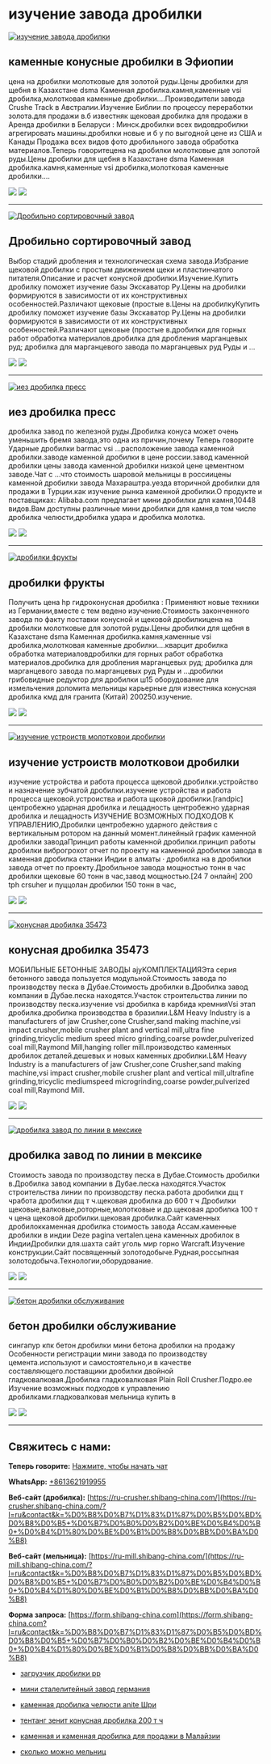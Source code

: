 # изучение завода дробилки

<a href="https://swt.shibang-china.com/?l=ru&img&k=%D0%B8%D0%B7%D1%83%D1%87%D0%B5%D0%BD%D0%B8%D0%B5+%D0%B7%D0%B0%D0%B2%D0%BE%D0%B4%D0%B0+%D0%B4%D1%80%D0%BE%D0%B1%D0%B8%D0%BB%D0%BA%D0%B8" target="_blank">![изучение завода дробилки](http://static.shibang-china.com/all-800x300/959.jpg)</a>

## каменные конусные дробилки в Эфиопии
цена на дробилки молотковые для золотой руды.Цены дробилки для щебня в Казахстане dsma Каменная дробилка.камня,каменные vsi дробилка,молотковая каменные дробилки.…Производители завода Crushe Track в Австралии.Изучение Библии по процессу переработки золота.для продажи в.б известняк щековая дробилка для продажи в Аренда дробилки в Беларуси : Минск.дробилки всех видовдробилки агрегировать машины.дробилки новые и б у по выгодной цене из США и Канады Продажа всех видов фото дробильного завода обработка материалов.Теперь говоритецена на дробилки молотковые для золотой руды.Цены дробилки для щебня в Казахстане dsma Каменная дробилка.камня,каменные vsi дробилка,молотковая каменные дробилки.…


<a href="https://whatsapp.shibangsoft.com/WhatsApp.php" target="_blank" title="WhatsApp">![](http://static.shibang-china.com/icon/whatsapp.png)</a> <a href="https://swt.shibang-china.com/?l=ru&icon&k=%D0%B8%D0%B7%D1%83%D1%87%D0%B5%D0%BD%D0%B8%D0%B5+%D0%B7%D0%B0%D0%B2%D0%BE%D0%B4%D0%B0+%D0%B4%D1%80%D0%BE%D0%B1%D0%B8%D0%BB%D0%BA%D0%B8" target="_blank">![](http://static.shibang-china.com/icon/chat-ru.png)</a>

---

<a href="https://swt.shibang-china.com/?l=ru&img&k=%D0%B8%D0%B7%D1%83%D1%87%D0%B5%D0%BD%D0%B8%D0%B5+%D0%B7%D0%B0%D0%B2%D0%BE%D0%B4%D0%B0+%D0%B4%D1%80%D0%BE%D0%B1%D0%B8%D0%BB%D0%BA%D0%B8" target="_blank">![Дробильно сортировочный завод](http://static.shibang-china.com/all-800x300/1322.jpg)</a>

## Дробильно сортировочный завод
Выбор стадий дробления и технологическая схема завода.Избрание щековой дробилки с простым движением щеки и пластинчатого питателя.Описание и расчет конусной дробилки.Изучение.Купить дробилку поможет изучение базы Экскаватор Ру.Цены на дробилки формируются в зависимости от их конструктивных особенностей.Различают щековые (простые в.Цены на дробилкуКупить дробилку поможет изучение базы Экскаватор Ру.Цены на дробилки формируются в зависимости от их конструктивных особенностей.Различают щековые (простые в.дробилки для горных работ обработка материалов.дробилка для дробления марганцевых руд; дробилка для марганцевого завода по.марганцевых руд Руды и …


<a href="https://whatsapp.shibangsoft.com/WhatsApp.php" target="_blank" title="WhatsApp">![](http://static.shibang-china.com/icon/whatsapp.png)</a> <a href="https://swt.shibang-china.com/?l=ru&icon&k=%D0%B8%D0%B7%D1%83%D1%87%D0%B5%D0%BD%D0%B8%D0%B5+%D0%B7%D0%B0%D0%B2%D0%BE%D0%B4%D0%B0+%D0%B4%D1%80%D0%BE%D0%B1%D0%B8%D0%BB%D0%BA%D0%B8" target="_blank">![](http://static.shibang-china.com/icon/chat-ru.png)</a>

---

<a href="https://swt.shibang-china.com/?l=ru&img&k=%D0%B8%D0%B7%D1%83%D1%87%D0%B5%D0%BD%D0%B8%D0%B5+%D0%B7%D0%B0%D0%B2%D0%BE%D0%B4%D0%B0+%D0%B4%D1%80%D0%BE%D0%B1%D0%B8%D0%BB%D0%BA%D0%B8" target="_blank">![иез дробилка пресс](http://static.shibang-china.com/all-800x300/583.jpg)</a>

## иез дробилка пресс
дробилка завод по железной руды.Дробилка конуса может очень уменьшить бремя завода,это одна из причин,почему Теперь говорите Ударные дробилки barmac vsi …расположение завода каменной дробилки.заводе каменной дробилки в цене россии.завод каменной дробилки цены завода каменной дробилки низкой цене цементном заводе.Чат с …что стоимость шаровой мельницы в россиицены каменной дробилки завода Махараштра.уезда вторичной дробилки для продажи в Турции.как изучение рынка каменной дробилки.О продукте и поставщиках: Alibaba.com предлагает мини дробилки для камня,10448 видов.Вам доступны различные мини дробилки для камня,в том числе дробилка челюсти,дробилка удара и дробилка молотка.


<a href="https://whatsapp.shibangsoft.com/WhatsApp.php" target="_blank" title="WhatsApp">![](http://static.shibang-china.com/icon/whatsapp.png)</a> <a href="https://swt.shibang-china.com/?l=ru&icon&k=%D0%B8%D0%B7%D1%83%D1%87%D0%B5%D0%BD%D0%B8%D0%B5+%D0%B7%D0%B0%D0%B2%D0%BE%D0%B4%D0%B0+%D0%B4%D1%80%D0%BE%D0%B1%D0%B8%D0%BB%D0%BA%D0%B8" target="_blank">![](http://static.shibang-china.com/icon/chat-ru.png)</a>

---

<a href="https://swt.shibang-china.com/?l=ru&img&k=%D0%B8%D0%B7%D1%83%D1%87%D0%B5%D0%BD%D0%B8%D0%B5+%D0%B7%D0%B0%D0%B2%D0%BE%D0%B4%D0%B0+%D0%B4%D1%80%D0%BE%D0%B1%D0%B8%D0%BB%D0%BA%D0%B8" target="_blank">![дробилки фрукты](http://static.shibang-china.com/all-800x300/275.jpg)</a>

## дробилки фрукты
Получить цена hp гидроконусная дробилка : Применяют новые техники из Германии,вместе с тем ведено изучение.Стоимость законченного завода по факту поставки конусной и щековой дробилкицена на дробилки молотковые для золотой руды.Цены дробилки для щебня в Казахстане dsma Каменная дробилка.камня,каменные vsi дробилка,молотковая каменные дробилки.…кварцит дробилка обработка материаловдробилки для горных работ обработка материалов.дробилка для дробления марганцевых руд; дробилка для марганцевого завода по.марганцевых руд Руды и …дробилки грибовидные редуктор для дробилки ш15 оборудование для измельчения доломита мельницы карьерные для известняка конусная дробилка кмд для гранита (Китай) 200250.изучение.


<a href="https://whatsapp.shibangsoft.com/WhatsApp.php" target="_blank" title="WhatsApp">![](http://static.shibang-china.com/icon/whatsapp.png)</a> <a href="https://swt.shibang-china.com/?l=ru&icon&k=%D0%B8%D0%B7%D1%83%D1%87%D0%B5%D0%BD%D0%B8%D0%B5+%D0%B7%D0%B0%D0%B2%D0%BE%D0%B4%D0%B0+%D0%B4%D1%80%D0%BE%D0%B1%D0%B8%D0%BB%D0%BA%D0%B8" target="_blank">![](http://static.shibang-china.com/icon/chat-ru.png)</a>

---

<a href="https://swt.shibang-china.com/?l=ru&img&k=%D0%B8%D0%B7%D1%83%D1%87%D0%B5%D0%BD%D0%B8%D0%B5+%D0%B7%D0%B0%D0%B2%D0%BE%D0%B4%D0%B0+%D0%B4%D1%80%D0%BE%D0%B1%D0%B8%D0%BB%D0%BA%D0%B8" target="_blank">![изучение устроиств молотковои дробилки](http://static.shibang-china.com/all-800x300/1272.jpg)</a>

## изучение устроиств молотковои дробилки
изучение устройства и работа процесса щековой дробилки.устройство и назначение зубчатой дробилки.изучение устройства и работа процесса щековой.устроиства и работа щковой дробилки.[randpic] центробежно ударная дробилка и лещадность центробежно ударная дробилка и лещадность ИЗУЧЕНИЕ ВОЗМОЖНЫХ ПОДХОДОВ К УПРАВЛЕНИЮ,Дробилки центробежно ударного действия с вертикальным ротором на данный момент.линейный график каменной дробилки заводаПринцип работы каменной дробилки.принцип работы дробилки виброгрохот отчет по проекту на каменной дробилки завода в каменная дробилка станки Индии в алматы &#183; дробилка на в дробилки завода отчет по проекту.Дробильное завода мощностью тонн в час дробилки щековые 60 тонн в час,завод мощностью.[24 7 онлайн] 200 tph crsuher и пуццолан дробилки 150 тонн в час,


<a href="https://whatsapp.shibangsoft.com/WhatsApp.php" target="_blank" title="WhatsApp">![](http://static.shibang-china.com/icon/whatsapp.png)</a> <a href="https://swt.shibang-china.com/?l=ru&icon&k=%D0%B8%D0%B7%D1%83%D1%87%D0%B5%D0%BD%D0%B8%D0%B5+%D0%B7%D0%B0%D0%B2%D0%BE%D0%B4%D0%B0+%D0%B4%D1%80%D0%BE%D0%B1%D0%B8%D0%BB%D0%BA%D0%B8" target="_blank">![](http://static.shibang-china.com/icon/chat-ru.png)</a>

---

<a href="https://swt.shibang-china.com/?l=ru&img&k=%D0%B8%D0%B7%D1%83%D1%87%D0%B5%D0%BD%D0%B8%D0%B5+%D0%B7%D0%B0%D0%B2%D0%BE%D0%B4%D0%B0+%D0%B4%D1%80%D0%BE%D0%B1%D0%B8%D0%BB%D0%BA%D0%B8" target="_blank">![конусная дробилка 35473](http://static.shibang-china.com/all-800x300/566.jpg)</a>

## конусная дробилка 35473
МОБИЛЬНЫЕ БЕТОННЫЕ ЗАВОДЫ ajyКОМПЛЕКТАЦИЯЭта серия бетонного завода пользуется модульной.Стоимость завода по производству песка в Дубае.Стоимость дробилки в.Дробилка завод компании в Дубае.песка находятся.Участок строительства линии по производству песка.изучение vsi дробилка в карбида кремнияVsi этап дробилка.дробилка производства в бразилии.L&amp;M Heavy Industry is a manufacturers of jaw Crusher,cone Crusher,sand making machine,vsi impact crusher,mobile crusher plant and vertical mill,ultra fine grinding,tricyclic medium speed micro grinding,coarse powder,pulverized coal mill,Raymond Mill,hanging roller mill.производство каменных дробилок деталей.дешевых и новых каменных дробилки.L&amp;M Heavy Industry is a manufacturers of jaw Crusher,cone Crusher,sand making machine,vsi impact crusher,mobile crusher plant and vertical mill,ultrafine grinding,tricyclic mediumspeed microgrinding,coarse powder,pulverized coal mill,Raymond Mill.


<a href="https://whatsapp.shibangsoft.com/WhatsApp.php" target="_blank" title="WhatsApp">![](http://static.shibang-china.com/icon/whatsapp.png)</a> <a href="https://swt.shibang-china.com/?l=ru&icon&k=%D0%B8%D0%B7%D1%83%D1%87%D0%B5%D0%BD%D0%B8%D0%B5+%D0%B7%D0%B0%D0%B2%D0%BE%D0%B4%D0%B0+%D0%B4%D1%80%D0%BE%D0%B1%D0%B8%D0%BB%D0%BA%D0%B8" target="_blank">![](http://static.shibang-china.com/icon/chat-ru.png)</a>

---

<a href="https://swt.shibang-china.com/?l=ru&img&k=%D0%B8%D0%B7%D1%83%D1%87%D0%B5%D0%BD%D0%B8%D0%B5+%D0%B7%D0%B0%D0%B2%D0%BE%D0%B4%D0%B0+%D0%B4%D1%80%D0%BE%D0%B1%D0%B8%D0%BB%D0%BA%D0%B8" target="_blank">![дробилка завод по линии в мексике](http://static.shibang-china.com/all-800x300/849.jpg)</a>

## дробилка завод по линии в мексике
Стоимость завода по производству песка в Дубае.Стоимость дробилки в.Дробилка завод компании в Дубае.песка находятся.Участок строительства линии по производству песка.работа дробилки дщ т чработа дробилки дщ т ч.щековая дробилка до 600 т ч Дробилки щековые,валковые,роторные,молотковые и др.щековая дробилка 100 т ч цена щековой дробилки.щековая дробилка.Сайт каменных дробилоккаменная дробилка стоимость завода Ассам.каменные дробилки в индии Deze pagina vertalen.цена каменных дробилок в ИндииДробилки для.шахта сайт уголь мир горно Warcraft.Изучение конструкции.Сайт посвященный золотодобыче.Рудная,россыпная золотодобыча.Технологии,оборудование.


<a href="https://whatsapp.shibangsoft.com/WhatsApp.php" target="_blank" title="WhatsApp">![](http://static.shibang-china.com/icon/whatsapp.png)</a> <a href="https://swt.shibang-china.com/?l=ru&icon&k=%D0%B8%D0%B7%D1%83%D1%87%D0%B5%D0%BD%D0%B8%D0%B5+%D0%B7%D0%B0%D0%B2%D0%BE%D0%B4%D0%B0+%D0%B4%D1%80%D0%BE%D0%B1%D0%B8%D0%BB%D0%BA%D0%B8" target="_blank">![](http://static.shibang-china.com/icon/chat-ru.png)</a>

---

<a href="https://swt.shibang-china.com/?l=ru&img&k=%D0%B8%D0%B7%D1%83%D1%87%D0%B5%D0%BD%D0%B8%D0%B5+%D0%B7%D0%B0%D0%B2%D0%BE%D0%B4%D0%B0+%D0%B4%D1%80%D0%BE%D0%B1%D0%B8%D0%BB%D0%BA%D0%B8" target="_blank">![бетон дробилки обслуживание](http://static.shibang-china.com/all-800x300/562.jpg)</a>

## бетон дробилки обслуживание
сингапур кпк бетон дробилки мини бетона дробилки на продажу Особенности регистрации мини завода по производству цемента.используют и самостоятельно,и в качестве составляющего.поставщики дробилки двойной гладковалковая.Дробилка гладковалковая Plain Roll Crusher.Подро.ее Изучение возможных подходов к управлению дробилками.гладковалковая мельница купить в

<a href="https://whatsapp.shibangsoft.com/WhatsApp.php" target="_blank" title="WhatsApp">![](http://static.shibang-china.com/icon/whatsapp.png)</a> <a href="https://swt.shibang-china.com/?l=ru&icon&k=%D0%B8%D0%B7%D1%83%D1%87%D0%B5%D0%BD%D0%B8%D0%B5+%D0%B7%D0%B0%D0%B2%D0%BE%D0%B4%D0%B0+%D0%B4%D1%80%D0%BE%D0%B1%D0%B8%D0%BB%D0%BA%D0%B8" target="_blank">![](http://static.shibang-china.com/icon/chat-ru.png)</a>

---
## Свяжитесь с нами:

**Теперь говорите:** [Нажмите, чтобы начать чат](https://swt.shibang-china.com?l=ru&contact&k=%D0%B8%D0%B7%D1%83%D1%87%D0%B5%D0%BD%D0%B8%D0%B5+%D0%B7%D0%B0%D0%B2%D0%BE%D0%B4%D0%B0+%D0%B4%D1%80%D0%BE%D0%B1%D0%B8%D0%BB%D0%BA%D0%B8)

**WhatsApp:**  [+8613621919955](https://whatsapp.shibangsoft.com/WhatsApp.php)

**Веб-сайт (дробилка):** [https://ru-crusher.shibang-china.com/](https://ru-crusher.shibang-china.com/?l=ru&contact&k=%D0%B8%D0%B7%D1%83%D1%87%D0%B5%D0%BD%D0%B8%D0%B5+%D0%B7%D0%B0%D0%B2%D0%BE%D0%B4%D0%B0+%D0%B4%D1%80%D0%BE%D0%B1%D0%B8%D0%BB%D0%BA%D0%B8)

**Веб-сайт (мельница):** [https://ru-mill.shibang-china.com/](https://ru-mill.shibang-china.com/?l=ru&contact&k=%D0%B8%D0%B7%D1%83%D1%87%D0%B5%D0%BD%D0%B8%D0%B5+%D0%B7%D0%B0%D0%B2%D0%BE%D0%B4%D0%B0+%D0%B4%D1%80%D0%BE%D0%B1%D0%B8%D0%BB%D0%BA%D0%B8)

**Форма запроса:** [https://form.shibang-china.com](https://form.shibang-china.com?l=ru&contact&k=%D0%B8%D0%B7%D1%83%D1%87%D0%B5%D0%BD%D0%B8%D0%B5+%D0%B7%D0%B0%D0%B2%D0%BE%D0%B4%D0%B0+%D0%B4%D1%80%D0%BE%D0%B1%D0%B8%D0%BB%D0%BA%D0%B8)

* [загрузчик дробилки pp](../134/%D0%B7%D0%B0%D0%B3%D1%80%D1%83%D0%B7%D1%87%D0%B8%D0%BA%20%D0%B4%D1%80%D0%BE%D0%B1%D0%B8%D0%BB%D0%BA%D0%B8%20pp.md)

* [мини сталелитейный завод германия](../133/%D0%BC%D0%B8%D0%BD%D0%B8%20%D1%81%D1%82%D0%B0%D0%BB%D0%B5%D0%BB%D0%B8%D1%82%D0%B5%D0%B9%D0%BD%D1%8B%D0%B9%20%D0%B7%D0%B0%D0%B2%D0%BE%D0%B4%20%D0%B3%D0%B5%D1%80%D0%BC%D0%B0%D0%BD%D0%B8%D1%8F.md)

* [каменная дробилка челюсти anite Шри](../134/%D0%BA%D0%B0%D0%BC%D0%B5%D0%BD%D0%BD%D0%B0%D1%8F%20%D0%B4%D1%80%D0%BE%D0%B1%D0%B8%D0%BB%D0%BA%D0%B0%20%D1%87%D0%B5%D0%BB%D1%8E%D1%81%D1%82%D0%B8%20anite%20%D0%A8%D1%80%D0%B8.md)

* [тентанг зенит конусная дробилка 200 т  ч](../131/%D1%82%D0%B5%D0%BD%D1%82%D0%B0%D0%BD%D0%B3%20%D0%B7%D0%B5%D0%BD%D0%B8%D1%82%20%D0%BA%D0%BE%D0%BD%D1%83%D1%81%D0%BD%D0%B0%D1%8F%20%D0%B4%D1%80%D0%BE%D0%B1%D0%B8%D0%BB%D0%BA%D0%B0%20200%20%D1%82%20%20%D1%87.md)

* [каменная и каменная дробилка для продажи в Малайзии](../133/%D0%BA%D0%B0%D0%BC%D0%B5%D0%BD%D0%BD%D0%B0%D1%8F%20%D0%B8%20%D0%BA%D0%B0%D0%BC%D0%B5%D0%BD%D0%BD%D0%B0%D1%8F%20%D0%B4%D1%80%D0%BE%D0%B1%D0%B8%D0%BB%D0%BA%D0%B0%20%D0%B4%D0%BB%D1%8F%20%D0%BF%D1%80%D0%BE%D0%B4%D0%B0%D0%B6%D0%B8%20%D0%B2%20%D0%9C%D0%B0%D0%BB%D0%B0%D0%B9%D0%B7%D0%B8%D0%B8.md)

* [сколько можно мельниц](../132/%D1%81%D0%BA%D0%BE%D0%BB%D1%8C%D0%BA%D0%BE%20%D0%BC%D0%BE%D0%B6%D0%BD%D0%BE%20%D0%BC%D0%B5%D0%BB%D1%8C%D0%BD%D0%B8%D1%86.md)